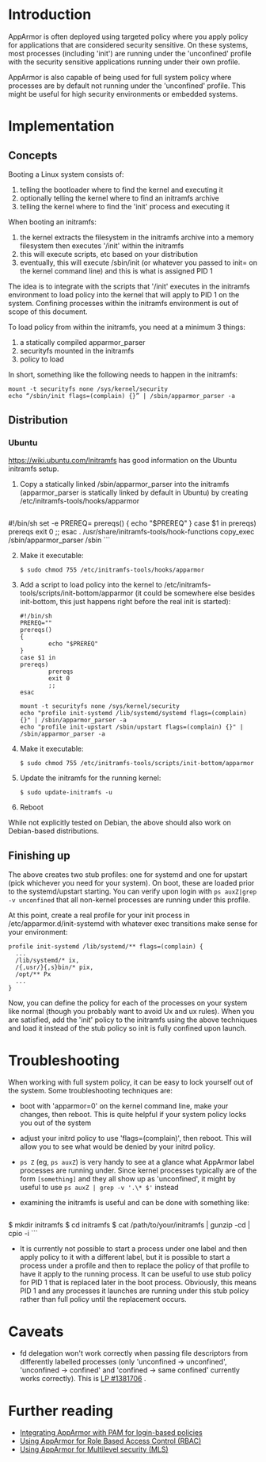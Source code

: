 Introduction
============

AppArmor is often deployed using targeted policy where you apply
policy for applications that are considered security sensitive. On
these systems, most processes (including 'init') are running under the
'unconfined' profile with the security sensitive applications running
under their own profile.

AppArmor is also capable of being used for full system policy
where processes are by default not running under the 'unconfined'
profile. This might be useful for high security environments or
embedded systems.

Implementation
==============

Concepts
--------

Booting a Linux system consists of:

1.  telling the bootloader where to find the kernel and executing it
2.  optionally telling the kernel where to find an initramfs archive
3.  telling the kernel where to find the 'init' process and executing it

When booting an initramfs:

1.  the kernel extracts the filesystem in the initramfs archive into a memory filesystem then executes '/init' within the initramfs
2.  this will execute scripts, etc based on your distribution
3.  eventually, this will execute /sbin/init (or whatever you passed to init= on the kernel command line) and this is what is assigned PID 1

The idea is to integrate with the scripts that '/init' executes in
the initramfs environment to load policy into the kernel that will
apply to PID 1 on the system. Confining processes within the initramfs
environment is out of scope of this document.

To load policy from within the initramfs, you need at a minimum
3 things:

1.  a statically compiled apparmor\_parser
2.  securityfs mounted in the initramfs
3.  policy to load

In short, something like the following needs to happen in the
initramfs:

```
mount -t securityfs none /sys/kernel/security
echo “/sbin/init flags=(complain) {}” | /sbin/apparmor_parser -a
```

Distribution
------------

### Ubuntu

<https://wiki.ubuntu.com/Initramfs> has good information on the Ubuntu
initramfs setup.

1.  Copy a statically linked /sbin/apparmor\_parser into the initramfs
    (apparmor\_parser is statically linked by default in Ubuntu)
    by creating /etc/initramfs-tools/hooks/apparmor

    ```
#!/bin/sh
set -e
PREREQ=
prereqs()
{
    echo "$PREREQ"
}
case $1 in
    prereqs)
        prereqs
        exit 0
        ;;
esac
. /usr/share/initramfs-tools/hook-functions
copy_exec /sbin/apparmor_parser /sbin
    ```

2.   Make it executable:

     ```
     $ sudo chmod 755 /etc/initramfs-tools/hooks/apparmor
     ```

3.   Add a script to load policy into the kernel to
     /etc/initramfs-tools/scripts/init-bottom/apparmor (it could
     be somewhere else besides init-bottom, this just happens right
     before the real init is started):

     ```
     #!/bin/sh
     PREREQ=""
     prereqs()
     {
             echo "$PREREQ"
     }
     case $1 in
     prereqs)
             prereqs
             exit 0
             ;;
     esac

     mount -t securityfs none /sys/kernel/security
     echo "profile init-systemd /lib/systemd/systemd flags=(complain) {}" | /sbin/apparmor_parser -a
     echo "profile init-upstart /sbin/upstart flags=(complain) {}" | /sbin/apparmor_parser -a
     ```

4.   Make it executable:

     ```
     $ sudo chmod 755 /etc/initramfs-tools/scripts/init-bottom/apparmor
     ```

5.   Update the initramfs for the running kernel:

     ```
     $ sudo update-initramfs -u
     ```

6.   Reboot

While not explicitly tested on Debian, the above should also work on
Debian-based distributions.

Finishing up
------------

The above creates two stub profiles: one for systemd and one for
upstart (pick whichever you need for your system). On boot, these
are loaded prior to the systemd/upstart starting. You can verify
upon login with `ps auxZ|grep -v unconfined` that all non-kernel
processes are running under this profile.

At this point, create a real profile for your init process in
/etc/apparmor.d/init-systemd with whatever exec transitions make
sense for your environment:

```
profile init-systemd /lib/systemd/** flags=(complain) {
  ...
  /lib/systemd/* ix,
  /{,usr/}{,s}bin/* pix,
  /opt/** Px
  ...
}
```

Now, you can define the policy for each of the processes on your system
like normal (though you probably want to avoid Ux and ux rules). When
you are satisfied, add the 'init' policy to the initramfs using the
above techniques and load it instead of the stub policy so init is
fully confined upon launch.

Troubleshooting
===============

When working with full system policy, it can be easy to lock yourself
out of the system. Some troubleshooting techniques are:

-   boot with 'apparmor=0' on the kernel command line, make your
    changes, then reboot. This is quite helpful if your system policy
    locks you out of the system

-   adjust your initrd policy to use 'flags=(complain)', then
    reboot. This will allow you to see what would be denied by your
    initrd policy.

-   `ps Z` (eg, `ps auxZ`) is very handy to see at a glance what
    AppArmor label processes are running under. Since kernel processes
    typically are of the form `[something]` and they all show up as
    'unconfined', it might by useful to use `ps auxZ | grep -v '.\* $'` instead

-   examining the initramfs is useful and can be done with something like:

    ```
$ mkdir initramfs
$ cd initramfs
$ cat /path/to/your/initramfs | gunzip -cd | cpio -i
    ```

-   It is currently not possible to start a process under one label and
    then apply policy to it with a different label, but it is possible
    to start a process under a profile and then to replace the policy
    of that profile to have it apply to the running process. It can
    be useful to use stub policy for PID 1 that is replaced later in
    the boot process. Obviously, this means PID 1 and any processes
    it launches are running under this stub policy rather than full
    policy until the replacement occurs.

Caveats
=======

-   fd delegation won't work correctly when passing file descriptors
    from differently labelled processes (only 'unconfined -&gt;
    unconfined', 'unconfined -&gt; confined' and 'confined
    -&gt; same confined' currently works correctly). This is
    [LP \#1381706](https://launchpad.net/bugs/1381706) .

Further reading
===============

-   [Integrating AppArmor with PAM for login-based policies](Pam_apparmor_example)
-   [Using AppArmor for Role Based Access Control (RBAC)](AppArmorRBAC)
-   [Using AppArmor for Multilevel security (MLS)](AppArmorMLS)

